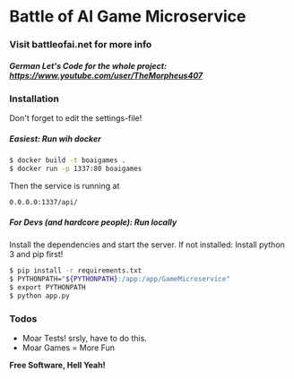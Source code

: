 # Battle of AI Game Microservice

### Visit battleofai.net for more info

##### German Let's Code for the whole project: https://www.youtube.com/user/TheMorpheus407

### Installation

Don't forget to edit the settings-file!

##### Easiest: Run wih docker
```sh
$ docker build -t boaigames .
$ docker run -p 1337:80 boaigames
```
Then the service is running at
```
0.0.0.0:1337/api/
```

##### For Devs (and hardcore people): Run locally
Install the dependencies and start the server. If not installed: Install python 3 and pip first!

```sh
$ pip install -r requirements.txt
$ PYTHONPATH="${PYTHONPATH}:/app:/app/GameMicroservice"
$ export PYTHONPATH
$ python app.py
```


### Todos

 - Moar Tests! srsly, have to do this.
 - Moar Games = More Fun


**Free Software, Hell Yeah!**


   [Python 3]: <https://www.python.org/>
   [Python Flask]: <http://flask.pocoo.org/>
   [Flask Restplus]: <https://github.com/noirbizarre/flask-restplus>
   [SQLAlchemy]: <https://www.sqlalchemy.org/>
